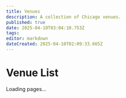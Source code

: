 ```yaml
---
title: Venues
description: A collection of Chicago venues.
published: true
date: 2025-04-10T03:04:10.753Z
tags: 
editor: markdown
dateCreated: 2025-04-10T02:09:33.665Z
---
```


# Venue List

<div id="pageTree">Loading pages...</div>
